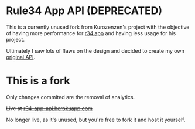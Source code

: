 # Rule34 App API (DEPRECATED)
This is a currently unused fork from Kurozenzen's project with the objective of having more performance for [r34.app](https://r34.app/) and having less usage for his project.

Ultimately I saw lots of flaws on the design and decided to create my own [original API](https://github.com/VoidlessSeven7/Rule-34-App-Original-API).

# This is a fork
Only changes commited are the removal of analytics.

~~Live at [r34-app-api.herokuapp.com](https://r34-app-api.herokuapp.com/)~~

No longer live, as it's unused, but you're free to fork it and host it yourself.

